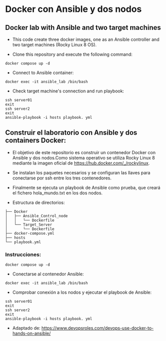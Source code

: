 # Docker con Ansible y dos nodos
## Docker lab with Ansible and two target machines
- This code create three docker images, one as an Ansible controller and two target machines (Rocky Linux 8 OS).
  
- Clone this repository and execute the following command:
  
`docker compose up -d`

- Connect to Ansible container:
```
docker exec -it ansible_lab /bin/bash
```
- Check target machine's connection and run playbook:
```
ssh server01
exit
ssh server2
exit
ansible-playbook -i hosts playbook. yml
```

## Construir el laboratorio con Ansible y dos containers Docker:
- El objetivo de este repositorio es construir un contenedor Docker con Ansible y dos nodos.Como sistema operativo se utiliza Rocky Linux 8 mediante la imagen oficial de <https://hub.docker.com/_/rockylinux>.
- Se instalan los paquetes necesarios y se configuran las llaves para conectarse por ssh entre los tres contenedores.
- Finalmente se ejecuta un playbook de Ansible como prueba, que creará el fichero hola_mundo.txt en los dos nodos. 

- Estructura de directorios:
```
├── Docker
│   ├── Ansible_Control_node
│   │   └── Dockerfile
│   └── Target_Server
│       └── Dockerfile
├── docker-compose.yml
├── hosts
└── playbook.yml
```

### Instrucciones:
```
docker compose up -d
```
- Conectarse al contenedor Ansible:
```
docker exec -it ansible_lab /bin/bash
```
- Comprobar conexión a los nodos y ejecutar el playbook de Ansible:
```
ssh server01
exit
ssh server2
exit
ansible-playbook -i hosts playbook. yml
```
  
- Adaptado de: <https://www.devopsroles.com/devops-use-docker-to-hands-on-ansible/> 
  
